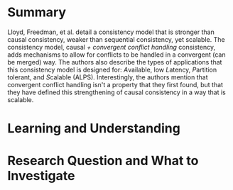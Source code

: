 # Summary
Lloyd, Freedman, et al. detail a consistency model that is stronger than causal consistency, weaker than sequential consistency, yet scalable. The consistency model, causal *+ convergent conflict handling* consistency, adds mechanisms to allow for conflicts to be handled in a convergent (can be merged) way. The authors also describe the types of applications that this consistency model is designed for: *A*vailable, low *L*atency, *P*artition tolerant, and *S*calable (ALPS). Interestingly, the authors mention that convergent conflict handling isn't a property that they first found, but that they have defined this strengthening of causal consistency in a way that is scalable.

# Learning and Understanding


# Research Question and What to Investigate
